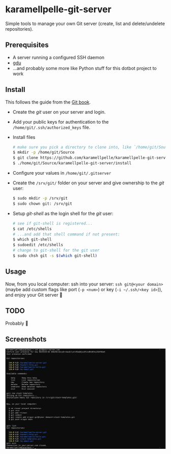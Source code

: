 # karamellpelle-git-server

Simple tools to manage your own Git server (create, list and delete/undelete repositories).


## Prerequisites

* A server running a configured SSH daemon
* [gdu](https://github.com/dundee/gdu)
* ...and probably some more like Python stuff for this dotbot project to work


## Install

This follows the guide from the [Git book](https://git-scm.com/book/en/v2/Git-on-the-Server-Setting-Up-the-Server).

* Create the _git_ user on your server and login.
* Add your public keys for authentication to the `/home/git/.ssh/authorized_keys` file.
* Install files

  ~~~bash
  # make sure you pick a directory to clone into, like `/home/git/Source`:
  $ mkdir -p /home/git/Source
  $ git clone https://github.com/karamellpelle/karamellpelle-git-server.git /home/git/Source/karamellpelle-git-server 
  $ ./home/git/Source/karamellpelle-git-server/install
  ~~~

* Configure your values in `/home/git/.gitserver`
* Create the `/srv/git/` folder on your server and give ownership to the _git_ user:

  ~~~bash
  $ sudo mkdir -p /srv/git
  $ sudo chown git: /srv/git
  ~~~

* Setup _git-shell_ as the login shell for the _git_ user:

  ~~~bash
  # see if git-shell is registered...
  $ cat /etc/shells
  # ...and add that shell command if not present:
  $ which git-shell
  $ sudoedit /etc/shells
  # change to git-shell for the git user
  $ sudo chsh git -s $(which git-shell)
  ~~~


## Usage

Now, from you local computer: ssh into your server: `ssh git@<your domain>` (maybe add custom flags like port (`-p <num>`) or key (`-i ~/.ssh/<key id>`)), and enjoy your Git server 🤗


## TODO

Probably 🤔


## Screenshots

![screenshot](meta/screenshot.png)
